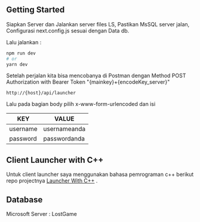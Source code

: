 
## Getting Started
Siapkan Server dan Jalankan server files LS,
Pastikan MsSQL server jalan, 
Configurasi next.config.js sesuai dengan Data db.


Lalu jalankan : 
```bash
npm run dev
# or
yarn dev
```

Setelah perjalan kita bisa mencobanya di Postman
dengan Method POST
Authorization with Bearer Token "{mainkey}+{encodeKey_server}"
```
http://{host}/api/launcher
```
Lalu pada bagian body
pilih x-www-form-urlencoded
dan isi 
<table>
<tr>
<th>KEY</th>
<th>VALUE</th>
</tr>
<tbody>
<tr>
<td>username</td>
<td>usernameanda</td>
</tr>
<tr>
<td>password</td>
<td>passwordanda</td>
</tr>
</tbody>
</table>


## Client Launcher with C++

Untuk client launcher saya menggunakan bahasa pemrograman c++ berikut repo projectnya [Launcher With C++](https://github.com/rafaelnuansa/client-launcher) .


## Database 
Microsoft Server : LostGame
